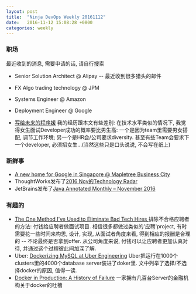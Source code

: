 ```yaml
---
layout: post
title:  "Ninja DevOps Weekly 20161112"
date:   2016-11-12 15:08:28 +0800
categories: weekly
---
```


### 职场
最近收到的消息, 需要申请的话, 请自行搜索
- Senior Solution Architect @ Alipay  -- 最近收到很多猎头的邮件
- FX Algo trading technology @ JPM
- Systems Engineer @ Amazon
- Deployment Engineer @ Google


- [写给未来的程序媛](http://insights.thoughtworkers.org/future-it-girls/)  我的经历跟本文有些差别: 在技术水平类似的情况下, 我觉得女生面试Developer成功的概率要比男生高: 一个是因为team里需要男女搭配, 调节工作环境; 另一个是HR会/公司要求diversity. 甚至有些Team会要求下一个developer, 必须招女生...(当然这些只是口头说说, 不会写在纸上)


### 新鲜事
- [A new home for Google in Singapore @ Mapletree Business City](https://blog.google/topics/google-asia/new-home-google-singapore/) 
- ThoughtWorks发布了[2016 Nov的Technology Radar](https://www.thoughtworks.com/radar)
- JetBrains发布了[Java Annotated Monthly – November 2016](https://blog.jetbrains.com/idea/2016/11/java-annotated-monthly-november-2016/)


### 有趣的
- [The One Method I’ve Used to Eliminate Bad Tech Hires
](https://mattermark.com/the-one-method-ive-used-to-eliminate-bad-tech-hires) 排除不合格应聘者的方法: 付钱给应聘者做面试项目. 
相信很多都做过类似的'应聘'project, 有时需要花一些时间来构思, 设计, 实现, 从面试者角度来看, 得到相应的报酬是合理的 -- 不论最终是否拿到offer. 从公司角度来说, 付钱可以让应聘者更加认真对待, 并通过这个过程彼此间加深了解.
- Uber: [Dockerizing MySQL at Uber Engineering](https://eng.uber.com/dockerizing-mysql/) Uber把运行在1000个clusters里的4000个database server装进了doker里. 文中列举了选择/不选择docker的原因, 值得一读.
- [Docker in Production: A History of Failure](https://thehftguy.wordpress.com/2016/11/01/docker-in-production-an-history-of-failure/) 一家拥有几百台Server的金融机构关于docker的吐槽
